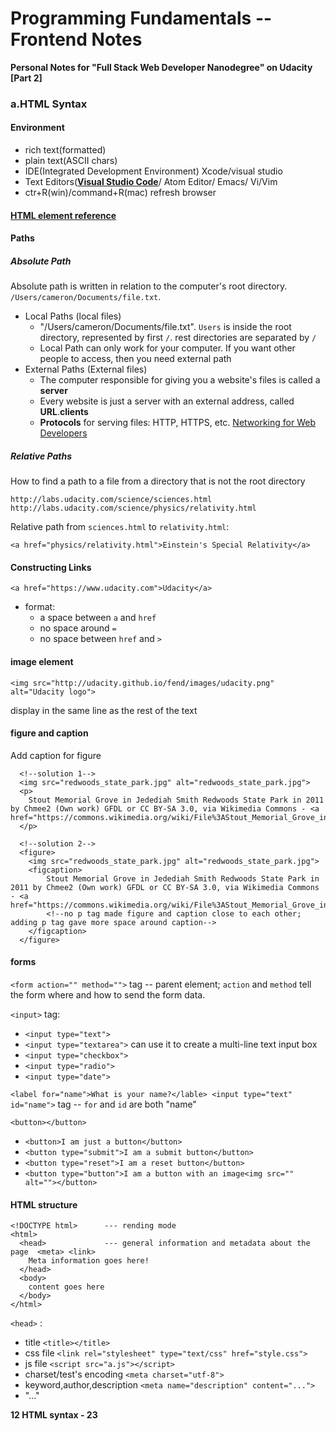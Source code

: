 # Programming Fundamentals -- Frontend Notes

**Personal Notes for "Full Stack Web Developer Nanodegree" on Udacity [Part 2]**

### a.HTML Syntax
  
#### Environment
  - rich text(formatted)
  - plain text(ASCII chars)
  - IDE(Integrated Development Environment) Xcode/visual studio
  - Text Editors([**Visual Studio Code**](https://code.visualstudio.com)/ Atom Editor/ Emacs/ Vi/Vim
  - ctr+R(win)/command+R(mac) refresh browser


#### [HTML element reference](https://developer.mozilla.org/en-US/docs/Web/HTML/Element)

#### Paths

##### _Absolute Path_
  
Absolute path is written in relation to the computer's root directory. `/Users/cameron/Documents/file.txt`.
  
- Local Paths (local files)
  - "/Users/cameron/Documents/file.txt". `Users` is inside the root directory, represented by first `/`. rest directories are separated by `/`
  - Local Path can only work for your computer. If you want other people to access, then you need external path
- External Paths (External files)
  - The computer responsible for giving you a website's files is called a **server**
  - Every website is just a server with an external address, called **URL**.**clients**
  - **Protocols** for serving files: HTTP, HTTPS, etc. [Networking for Web Developers](https://www.udacity.com/course/networking-for-web-developers--ud256)
##### _Relative Paths_

How to find a path to a file from a directory that is not the root directory

```
http://labs.udacity.com/science/sciences.html
http://labs.udacity.com/science/physics/relativity.html
```

Relative path from `sciences.html` to `relativity.html`:

`<a href="physics/relativity.html">Einstein's Special Relativity</a>`

#### Constructing Links

```
<a href="https://www.udacity.com">Udacity</a>
```
- format:
  - a space between `a` and `href`
  - no space around `=`
  - no space between `href` and `>`

#### image element

```
<img src="http://udacity.github.io/fend/images/udacity.png" alt="Udacity logo">
```

display in the same line as the rest of the text

#### figure and caption

Add caption for figure

```
  <!--solution 1-->
  <img src="redwoods_state_park.jpg" alt="redwoods_state_park.jpg">
  <p>
  	Stout Memorial Grove in Jedediah Smith Redwoods State Park in 2011 by Chmee2 (Own work) GFDL or CC BY-SA 3.0, via Wikimedia Commons - <a href="https://commons.wikimedia.org/wiki/File%3AStout_Memorial_Grove_in_Jedediah_Smith_Redwoods_State_Park_in_2011_(22).JPG">Source</a>
  </p>
  
  <!--solution 2-->
  <figure>
  	<img src="redwoods_state_park.jpg" alt="redwoods_state_park.jpg">
  	<figcaption>
  		Stout Memorial Grove in Jedediah Smith Redwoods State Park in 2011 by Chmee2 (Own work) GFDL or CC BY-SA 3.0, via Wikimedia Commons - <a href="https://commons.wikimedia.org/wiki/File%3AStout_Memorial_Grove_in_Jedediah_Smith_Redwoods_State_Park_in_2011_(22).JPG">Source</a>
  		<!--no p tag made figure and caption close to each other; adding p tag gave more space around caption-->
  	</figcaption>
  </figure>
```

#### forms

`<form action="" method="">` tag -- parent element; `action` and `method` tell the form where and how to send the form data.
  
`<input>` tag:

- `<input type="text">`
- `<input type="textarea">` can use it to create a multi-line text input box
- `<input type="checkbox">`
- `<input type="radio">`
- `<input type="date">`

`<label for="name">What is your name?</lable> <input type="text" id="name">` tag -- `for` and `id` are both "name"

`<button></button>`

- `<button>I am just a button</button>`
- `<button type="submit">I am a submit button</button>`
- `<button type="reset">I am a reset button</button>`
- `<button type="button">I am a button with an image<img src="" alt=""></button>`

#### HTML structure

```
<!DOCTYPE html>      --- rending mode
<html>
  <head>             --- general information and metadata about the page  <meta> <link>
    Meta information goes here!
  </head>
  <body>
    content goes here
  </body>
</html>
```

`<head>` :
- title `<title></title>`
- css file  `<link rel="stylesheet" type="text/css" href="style.css">`
- js file `<script src="a.js"></script>`
- charset/test's encoding `<meta charset="utf-8">`
- keyword,author,description `<meta name="description" content="...">`
- "..."

**12 HTML syntax - 23**
